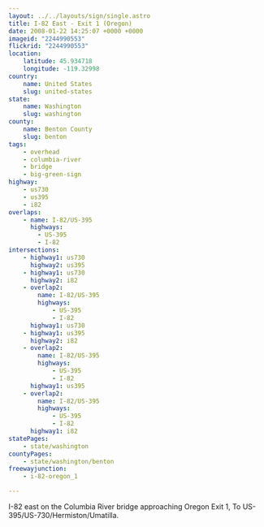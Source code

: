 ```yaml
---
layout: ../../layouts/sign/single.astro
title: I-82 East - Exit 1 (Oregon)
date: 2008-01-22 14:25:07 +0000 +0000
imageid: "2244990553"
flickrid: "2244990553"
location:
    latitude: 45.934718
    longitude: -119.32998
country:
    name: United States
    slug: united-states
state:
    name: Washington
    slug: washington
county:
    name: Benton County
    slug: benton
tags:
    - overhead
    - columbia-river
    - bridge
    - big-green-sign
highway:
    - us730
    - us395
    - i82
overlaps:
    - name: I-82/US-395
      highways:
        - US-395
        - I-82
intersections:
    - highway1: us730
      highway2: us395
    - highway1: us730
      highway2: i82
    - overlap2:
        name: I-82/US-395
        highways:
            - US-395
            - I-82
      highway1: us730
    - highway1: us395
      highway2: i82
    - overlap2:
        name: I-82/US-395
        highways:
            - US-395
            - I-82
      highway1: us395
    - overlap2:
        name: I-82/US-395
        highways:
            - US-395
            - I-82
      highway1: i82
statePages:
    - state/washington
countyPages:
    - state/washington/benton
freewayjunction:
    - i-82-oregon_1

---
```

I-82 east on the Columbia River bridge approaching Oregon Exit 1, To US-395/US-730/Hermiston/Umatilla.